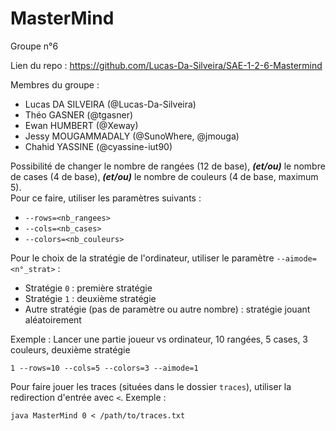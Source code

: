 # MasterMind

Groupe n°6

Lien du repo : https://github.com/Lucas-Da-Silveira/SAE-1-2-6-Mastermind

Membres du groupe :
- Lucas DA SILVEIRA (@Lucas-Da-Silveira)
- Théo GASNER (@tgasner)
- Ewan HUMBERT (@Xeway)
- Jessy MOUGAMMADALY (@SunoWhere, @jmouga)
- Chahid YASSINE (@cyassine-iut90)

Possibilité de changer le nombre de rangées (12 de base), _**(et/ou)**_ le nombre de cases (4 de base), _**(et/ou)**_ le nombre de couleurs (4 de base, maximum 5).
<br>
Pour ce faire, utiliser les paramètres suivants :
- `--rows=<nb_rangees>`
- `--cols=<nb_cases>`
- `--colors=<nb_couleurs>`

Pour le choix de la stratégie de l'ordinateur, utiliser le paramètre `--aimode=<n°_strat>` :
<br>
- Stratégie `0` : première stratégie
- Stratégie `1` : deuxième stratégie
- Autre stratégie (pas de paramètre ou autre nombre) : stratégie jouant aléatoirement

Exemple : Lancer une partie joueur vs ordinateur, 10 rangées, 5 cases, 3 couleurs, deuxième stratégie
```
1 --rows=10 --cols=5 --colors=3 --aimode=1
```

Pour faire jouer les traces (situées dans le dossier `traces`), utiliser la redirection d'entrée avec `<`. Exemple :
```
java MasterMind 0 < /path/to/traces.txt
```
